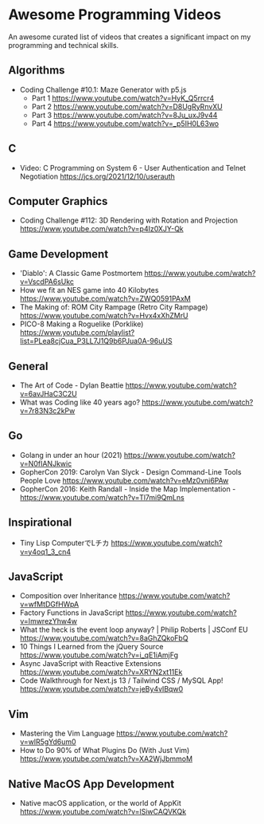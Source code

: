 # Awesome Programming Videos

An awesome curated list of videos that creates a significant impact on my programming and technical skills.

## Algorithms
+ Coding Challenge #10.1: Maze Generator with p5.js
  + Part 1 https://www.youtube.com/watch?v=HyK_Q5rrcr4
  + Part 2 https://www.youtube.com/watch?v=D8UgRyRnvXU
  + Part 3 https://www.youtube.com/watch?v=8Ju_uxJ9v44
  + Part 4 https://www.youtube.com/watch?v=_p5IH0L63wo

## C
+ Video: C Programming on System 6 - User Authentication and Telnet Negotiation https://jcs.org/2021/12/10/userauth

## Computer Graphics
+ Coding Challenge #112: 3D Rendering with Rotation and Projection https://www.youtube.com/watch?v=p4Iz0XJY-Qk

## Game Development
+ 'Diablo': A Classic Game Postmortem https://www.youtube.com/watch?v=VscdPA6sUkc
+ How we fit an NES game into 40 Kilobytes https://www.youtube.com/watch?v=ZWQ0591PAxM
+ The Making of: ROM City Rampage (Retro City Rampage) https://www.youtube.com/watch?v=Hvx4xXhZMrU
+ PICO-8 Making a Roguelike (Porklike) https://www.youtube.com/playlist?list=PLea8cjCua_P3LL7J1Q9b6PJua0A-96uUS

## General
+ The Art of Code - Dylan Beattie https://www.youtube.com/watch?v=6avJHaC3C2U
+ What was Coding like 40 years ago? https://www.youtube.com/watch?v=7r83N3c2kPw

## Go
+ Golang in under an hour (2021) https://www.youtube.com/watch?v=N0fIANJkwic
+ GopherCon 2019: Carolyn Van Slyck - Design Command-Line Tools People Love https://www.youtube.com/watch?v=eMz0vni6PAw
+ GopherCon 2016: Keith Randall - Inside the Map Implementation - https://www.youtube.com/watch?v=Tl7mi9QmLns

## Inspirational
+ Tiny Lisp ComputerでLチカ https://www.youtube.com/watch?v=y4oq1_3_cn4

## JavaScript
+ Composition over Inheritance https://www.youtube.com/watch?v=wfMtDGfHWpA
+ Factory Functions in JavaScript https://www.youtube.com/watch?v=ImwrezYhw4w
+ What the heck is the event loop anyway? | Philip Roberts | JSConf EU https://www.youtube.com/watch?v=8aGhZQkoFbQ
+ 10 Things I Learned from the jQuery Source https://www.youtube.com/watch?v=i_qE1iAmjFg
+ Async JavaScript with Reactive Extensions https://www.youtube.com/watch?v=XRYN2xt11Ek
+ Code Walkthrough for Next.js 13 / Tailwind CSS / MySQL App! https://www.youtube.com/watch?v=jeBy4vIBqw0

## Vim
+ Mastering the Vim Language https://www.youtube.com/watch?v=wlR5gYd6um0
+ How to Do 90% of What Plugins Do (With Just Vim) https://www.youtube.com/watch?v=XA2WjJbmmoM

## Native MacOS App Development
- Native macOS application, or the world of AppKit https://www.youtube.com/watch?v=lSiwCAQVKQk
